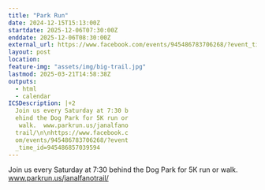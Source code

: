 ```yaml
---
title: "Park Run"
date: 2024-12-15T15:13:00Z
startdate: 2025-12-06T07:30:00Z
enddate: 2025-12-06T08:30:00Z
external_url: https://www.facebook.com/events/945486783706268/?event_time_id=945486857039594
layout: post
location: 
feature-img: "assets/img/big-trail.jpg"
lastmod: 2025-03-21T14:58:38Z
outputs:
  - html
  - calendar
ICSDescription: |+2
  Join us every Saturday at 7:30 b  ehind the Dog Park for 5K run or   walk.  www.parkrun.us/janalfano  trail/\n\nhttps://www.facebook.c  om/events/945486783706268/?event  _time_id=945486857039594
---
```


Join us every Saturday at 7&#58;30 behind the Dog Park for 5K run or walk.  www.parkrun.us/janalfanotrail/<br>
  <br>
  
